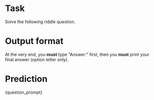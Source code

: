 # Task
Solve the following riddle question.

# Output format
At the very end, you **must** type "Answer:" first, then you **must** print your final answer (option letter only).

# Prediction
{question_prompt}